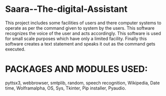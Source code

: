 # Saara--The-digital-Assistant
This project includes some facilities of users and there computer systems to operate as per the command given to system by the users. This software recognizes the voice of the user and acts accordingly. This software is used for small scale purposes which have only a limited facility. Finally this software creates a text statement and speaks it out as the command gets executed.

# PACKAGES AND MODULES USED:
pyttsx3,
webbrowser,
smtplib,
random,
speech recognition,
Wikipedia, 
Date time,
Wolframalpha,
OS,
Sys,
Tkinter,
Pip installer,
Pyaudio.
